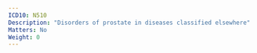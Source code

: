 ```yaml
---
ICD10: N510
Description: "Disorders of prostate in diseases classified elsewhere"
Matters: No
Weight: 0
---
```

